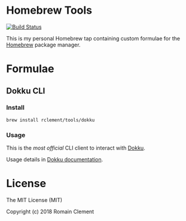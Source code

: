 # Homebrew Tools

[![Build Status](https://travis-ci.org/rclement/homebrew-tools.svg?branch=master)](https://travis-ci.org/rclement/homebrew-tools)

This is my personal Homebrew tap containing custom formulae for the
[Homebrew](https://github.com/Homebrew/brew) package manager.

# Formulae

## Dokku CLI

### Install

`brew install rclement/tools/dokku`

### Usage

This is the _most official_ CLI client to interact with [Dokku](http://dokku.viewdocs.io/dokku/).

Usage details in [Dokku documentation](http://dokku.viewdocs.io/dokku/community/clients/#bash-zsh-etc-dokku_clientsh).

# License

The MIT License (MIT)

Copyright (c) 2018 Romain Clement
